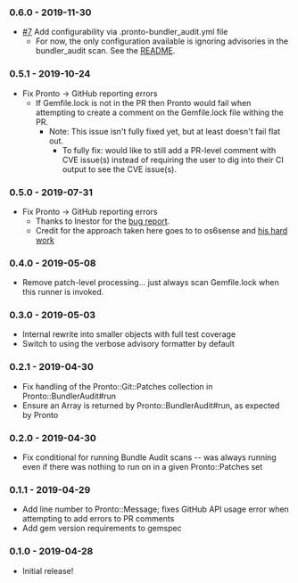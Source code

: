 ### 0.6.0 - 2019-11-30
- [#7](https://github.com/pdobb/pronto-bundler_audit/pull/7) Add configurability via .pronto-bundler_audit.yml file
  - For now, the only configuration available is ignoring advisories in the bundler_audit scan. See the [README](https://github.com/pdobb/pronto-bundler_audit#configuration).

### 0.5.1 - 2019-10-24
- Fix Pronto -> GitHub reporting errors
  - If Gemfile.lock is not in the PR then Pronto would fail when attempting to create a comment on the Gemfile.lock file withing the PR.
    - Note: This issue isn't fully fixed yet, but at least doesn't fail flat out.
      - To fully fix: would like to still add a PR-level comment with CVE issue(s) instead of requiring the user to dig into their CI output to see the CVE issue(s).

### 0.5.0 - 2019-07-31
- Fix Pronto -> GitHub reporting errors
  - Thanks to Inestor for the [bug report](https://github.com/pdobb/pronto-bundler_audit/issues/2).
  - Credit for the approach taken here goes to to os6sense and [his hard work](https://github.com/pdobb/pronto-bundler_audit/pull/4/files)

### 0.4.0 - 2019-05-08
- Remove patch-level processing... just always scan Gemfile.lock when this runner is invoked.

### 0.3.0 - 2019-05-03
- Internal rewrite into smaller objects with full test coverage
- Switch to using the verbose advisory formatter by default

### 0.2.1 - 2019-04-30
- Fix handling of the Pronto::Git::Patches collection in Pronto::BundlerAudit#run
- Ensure an Array is returned by Pronto::BundlerAudit#run, as expected by Pronto

### 0.2.0 - 2019-04-30
- Fix conditional for running Bundle Audit scans -- was always running even if there was nothing to run on in a given Pronto::Patches set

### 0.1.1 - 2019-04-29
- Add line number to Pronto::Message; fixes GitHub API usage error when attempting to add errors to PR comments
- Add gem version requirements to gemspec

### 0.1.0 - 2019-04-28
- Initial release!

